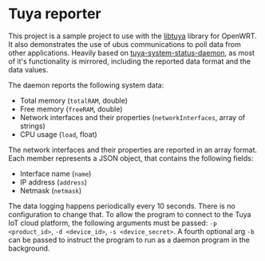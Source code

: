 # Tuya reporter

This project is a sample project to use with the [libtuya](https://github.com/ajud123/libtuya-openwrt) library for OpenWRT. It also demonstrates the use of ubus communications to poll data from other applications. Heavily based on [tuya-system-status-daemon](https://github.com/ajud123/tuya-system-status-daemon), as most of it's functionality is mirrored, including the reported data format and the data values.

The daemon reports the following system data:
* Total memory (`totalRAM`, double)
* Free memory (`freeRAM`, double)
* Network interfaces and their properties (`networkInterfaces`, array of strings)
* CPU usage (`load`, float)

The network interfaces and their properties are reported in an array format. Each member represents a JSON object, that contains the following fields:
* Interface name (`name`)
* IP address (`address`)
* Netmask (`netmask`)

The data logging happens periodically every 10 seconds. There is no configuration to change that.
To allow the program to connect to the Tuya IoT cloud platform, the following arguments must be passed: `-p <product_id>`, `-d <device_id>`, `-s <device_secret>`. A fourth optional arg `-b` can be passed to instruct the program to run as a daemon program in the background.
